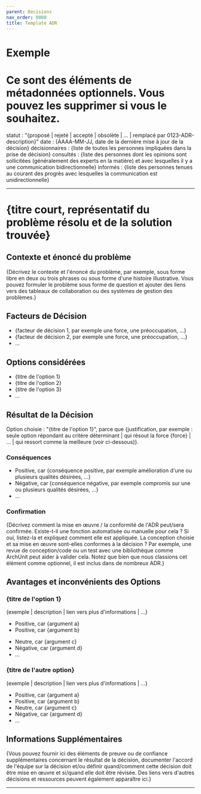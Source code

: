 ```yaml
---
parent: Decisions
nav_order: 0000
title: Template ADR
---
```


# Exemple

# Ce sont des éléments de métadonnées optionnels. Vous pouvez les supprimer si vous le souhaitez.
statut : "{proposé | rejeté | accepté | obsolète | … | remplacé par 0123-ADR-description}"
date : {AAAA-MM-JJ, date de la dernière mise à jour de la décision}
décisionnaires : {liste de toutes les personnes impliquées dans la prise de décision}
consultés : {liste des personnes dont les opinions sont sollicitées (généralement des experts en la matière) et avec lesquelles il y a une communication bidirectionnelle}
informés : {liste des personnes tenues au courant des progrès avec lesquelles la communication est unidirectionnelle}

---

# {titre court, représentatif du problème résolu et de la solution trouvée}

## Contexte et énoncé du problème

{Décrivez le contexte et l'énoncé du problème, par exemple, sous forme libre en deux ou trois phrases ou sous forme d'une histoire illustrative. Vous pouvez formuler le problème sous forme de question et ajouter des liens vers des tableaux de collaboration ou des systèmes de gestion des problèmes.}

<!-- Cet élément est optionnel. Vous pouvez le supprimer si vous le souhaitez. -->
## Facteurs de Décision

* {facteur de décision 1, par exemple une force, une préoccupation, …}
* {facteur de décision 2, par exemple une force, une préoccupation, …}
* … <!-- le nombre de facteurs peut varier -->

## Options considérées

* {titre de l'option 1}
* {titre de l'option 2}
* {titre de l'option 3}
* … <!-- le nombre d'options peut varier -->

## Résultat de la Décision

Option choisie : "{titre de l'option 1}", parce que {justification, par exemple : seule option répondant au critère déterminant | qui résout la force {force} | … | qui ressort comme la meilleure (voir ci-dessous)}.

<!-- Cet élément est optionnel. Vous pouvez le supprimer si vous le souhaitez. -->
### Conséquences

* Positive, car {conséquence positive, par exemple amélioration d'une ou plusieurs qualités désirées, …}
* Négative, car {conséquence négative, par exemple compromis sur une ou plusieurs qualités désirées, …}
* … <!-- le nombre de conséquences peut varier -->

<!-- Cet élément est optionnel. Vous pouvez le supprimer si vous le souhaitez. -->
### Confirmation

{Décrivez comment la mise en œuvre / la conformité de l'ADR peut/sera confirmée. Existe-t-il une fonction automatisée ou manuelle pour cela ? Si oui, listez-la et expliquez comment elle est appliquée. La conception choisie et sa mise en œuvre sont-elles conformes à la décision ? Par exemple, une revue de conception/code ou un test avec une bibliothèque comme ArchUnit peut aider à valider cela. Notez que bien que nous classions cet élément comme optionnel, il est inclus dans de nombreux ADR.}

<!-- Cet élément est optionnel. Vous pouvez le supprimer si vous le souhaitez. -->
## Avantages et inconvénients des Options

### {titre de l'option 1}

<!-- Cet élément est optionnel. Vous pouvez le supprimer si vous le souhaitez. -->
{exemple | description | lien vers plus d'informations | …}

* Positive, car {argument a}
* Positive, car {argument b}
<!-- utilisez "neutre" si l'argument n'est ni positif ni négatif -->
* Neutre, car {argument c}
* Négative, car {argument d}
* … <!-- le nombre d'avantages et d'inconvénients peut varier -->

### {titre de l'autre option}

{exemple | description | lien vers plus d'informations | …}

* Positive, car {argument a}
* Positive, car {argument b}
* Neutre, car {argument c}
* Négative, car {argument d}
* …

<!-- Cet élément est optionnel. Vous pouvez le supprimer si vous le souhaitez. -->
## Informations Supplémentaires

{Vous pouvez fournir ici des éléments de preuve ou de confiance supplémentaires concernant le résultat de la décision, documenter l'accord de l'équipe sur la décision et/ou définir quand/comment cette décision doit être mise en œuvre et si/quand elle doit être révisée. Des liens vers d'autres décisions et ressources peuvent également apparaître ici.} 

---